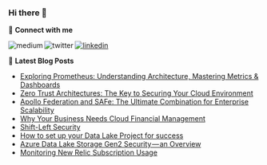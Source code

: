 ### Hi there 👋

<!--
- 🔭 I’m currently working on ...
- 🌱 I’m currently learning ...
- 👯 I’m looking to collaborate on ...
- 🤔 I’m looking for help with ...
- 💬 Ask me about ...
- 📫 How to reach me: ...
- 😄 Pronouns: ...
- ⚡ Fun fact: ...
-->

💬  **Connect with me**

[<img align="left" alt="medium" src="https://img.shields.io/badge/medium-%2312100E.svg?&style=for-the-badge&logo=medium&logoColor=white" />](https://martin-st.medium.com/)
[<img algin="left" alt="linkedin" src="https://img.shields.io/badge/linkedin-%230077B5.svg?&style=for-the-badge&logo=linkedin&logoColor=white" />](https://www.linkedin.com/in/martinstapel)
[<img align="left" alt="twitter" src="https://img.shields.io/badge/twitter-%231DA1F2.svg?&style=for-the-badge&logo=twitter&logoColor=white" />](https://twitter.com/thebatch)


📕 **Latest Blog Posts**
<!-- BLOG-POST-LIST:START -->
- [Exploring Prometheus: Understanding Architecture, Mastering Metrics &amp; Dashboards](https://blog.dasburo.com/exploring-prometheus-understanding-architecture-mastering-metrics-dashboards-8a2b2cf95c7f?source=rss-fb55417b594b------2)
- [Zero Trust Architectures: The Key to Securing Your Cloud Environment](https://blog.dasburo.com/zero-trust-architectures-the-key-to-securing-your-cloud-environment-a3dcbede45a?source=rss-fb55417b594b------2)
- [Apollo Federation and SAFe: The Ultimate Combination for Enterprise Scalability](https://blog.dasburo.com/apollo-federation-and-safe-the-ultimate-combination-for-enterprise-scalability-7f362d453f85?source=rss-fb55417b594b------2)
- [Why Your Business Needs Cloud Financial Management](https://blog.dasburo.com/why-your-business-needs-cloud-financial-management-76f8728f4e99?source=rss-fb55417b594b------2)
- [Shift-Left Security](https://blog.dasburo.com/shift-left-security-ce5022290079?source=rss-fb55417b594b------2)
- [How to set up your Data Lake Project for success](https://blog.dasburo.com/how-to-set-up-your-data-lake-project-for-success-2c9d2709398b?source=rss-fb55417b594b------2)
- [Azure Data Lake Storage Gen2 Security — an Overview](https://blog.dasburo.com/azure-data-lake-storage-gen2-security-an-overview-a8e277aac375?source=rss-fb55417b594b------2)
- [Monitoring New Relic Subscription Usage](https://blog.dasburo.com/monitoring-new-relic-subscription-usage-54de3b6132ed?source=rss-fb55417b594b------2)
<!-- BLOG-POST-LIST:END -->
